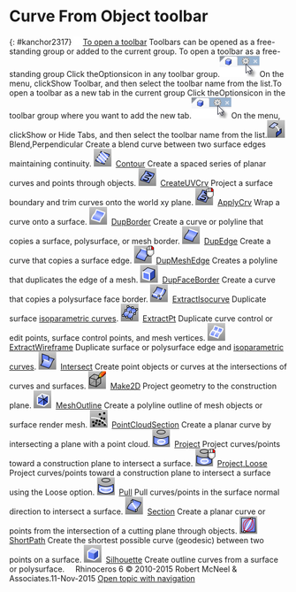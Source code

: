 ---
---


# Curve From Object toolbar
{: #kanchor2317}
 [![images/transparent.gif](images/transparent.gif)To open a toolbar](javascript:void(0);) Toolbars can be opened as a free-standing group or added to the current group.
To open a toolbar as a free-standing group
Click theOptionsicon in any toolbar group.![images/toolbar-howtoopen.png](images/toolbar-howtoopen.png)On the menu, clickShow Toolbar, and then select the toolbar name from the list.To open a toolbar as a new tab in the current group
Click theOptionsicon in the toolbar group where you want to add the new tab.![images/toolbar-howtoopen.png](images/toolbar-howtoopen.png)On the menu, clickShow or Hide Tabs, and then select the toolbar name from the list.![images/blend-perpendicular.png](images/blend-perpendicular.png)Blend,Perpendicular
Create a blend curve between two surface edges maintaining continuity.
![images/contour.png](images/contour.png) [Contour](contour.html) 
Create a spaced series of planar curves and points through objects.
![images/createuvcrv.png](images/createuvcrv.png) [CreateUVCrv](createuvcrv.html) 
Project a surface boundary and trim curves onto the world xy plane.
![images/applycrv.png](images/applycrv.png) [ApplyCrv](applycrv.html) 
Wrap a curve onto a surface.
![images/dupborder.png](images/dupborder.png) [DupBorder](dupborder.html) 
Create a curve or polyline that copies a surface, polysurface, or mesh border.
![images/dupedge.png](images/dupedge.png) [DupEdge](dupedge.html) 
Create a curve that copies a surface edge.
![images/dupmeshedge-rt.png](images/dupmeshedge-rt.png) [DupMeshEdge](dupmeshedge.html) 
Creates a polyline that duplicates the edge of a mesh.
![images/dupfaceborder.png](images/dupfaceborder.png) [DupFaceBorder](dupfaceborder.html) 
Create a curve that copies a polysurface face border.
![images/extractisocurve.png](images/extractisocurve.png) [ExtractIsocurve](extractisocurve.html) 
Duplicate surface [isoparametric curves](isocurve.html).
![images/extractpt.png](images/extractpt.png) [ExtractPt](extractpt.html) 
Duplicate curve control or edit points, surface control points, and mesh vertices.
![images/extractwireframe.png](images/extractwireframe.png) [ExtractWireframe](extractwireframe.html) 
Duplicate surface or polysurface edge and [isoparametric curves](isocurve.html).
![images/intersect.png](images/intersect.png) [Intersect](intersect.html) 
Create point objects or curves at the intersections of curves and surfaces.
![images/make2d.png](images/make2d.png) [Make2D](make2d.html) 
Project geometry to the construction plane.
![images/meshoutline.png](images/meshoutline.png) [MeshOutline](meshoutline.html) 
Create a polyline outline of mesh objects or surface render mesh.
![images/pointcloudsection.png](images/pointcloudsection.png) [PointCloudSection](pointcloudsection.html) 
Create a planar curve by intersecting a plane with a point cloud.
![images/project.png](images/project.png) [Project](project.html) 
Project curves/points toward a construction plane to intersect a surface.
![images/project-loose-rt.png](images/project-loose-rt.png) [Project,Loose](project.html#project-loose) 
Project curves/points toward a construction plane to intersect a surface using the Loose option.
![images/pull.png](images/pull.png) [Pull](pull.html) 
Pull curves/points in the surface normal direction to intersect a surface.
![images/section.png](images/section.png) [Section](section.html) 
Create a planar curve or points from the intersection of a cutting plane through objects.
![images/shortpath.png](images/shortpath.png) [ShortPath](shortpath.html) 
Create the shortest possible curve (geodesic) between two points on a surface.
![images/silhouette.png](images/silhouette.png) [Silhouette](silhouette.html) 
Create outline curves from a surface or polysurface.
&#160;
&#160;
Rhinoceros 6 © 2010-2015 Robert McNeel &amp; Associates.11-Nov-2015
 [Open topic with navigation](curve-from-object-toolbar.html) 

